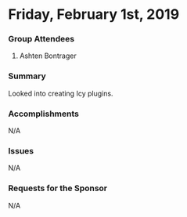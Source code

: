 # Friday, February 1st, 2019


### Group Attendees
1. Ashten Bontrager

### Summary
Looked into creating Icy plugins.

### Accomplishments
N/A

### Issues
N/A

### Requests for the Sponsor
N/A
